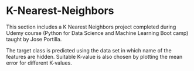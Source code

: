 # K-Nearest-Neighbors
This section includes a K Nearest Neighbors project completed during Udemy course (Python for Data Science and Machine Learning Boot camp) taught by Jose Portilla.

The target class is predicted using the data set in which name of the features are hidden. Suitable K-value is also chosen by plotting the mean error for different K-values.  
